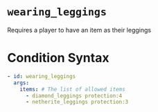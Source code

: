 # `wearing_leggings`

Requires a player to have an item as their leggings

# Condition Syntax
```yaml
- id: wearing_leggings
  args:
    items: # The list of allowed items
      - diamond_leggings protection:4
      - netherite_leggings protection:3 
```
